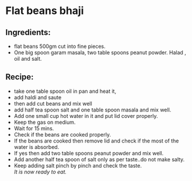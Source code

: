 # Flat beans bhaji
## Ingredients:
- flat beans 500gm cut into fine pieces.
- One big spoon garam masala, two table spoons peanut powder. Halad , oil and salt.

## Recipe:
* take one table spoon oil in pan and heat it,
* add haldi and saute 
* then add cut beans and mix well 
* add half tea spoon salt and one table spoon masala and mix well. 
* Add one small cup hot water in it and put lid cover properly.
* Keep the gas on medium. 
* Wait for 15 mins. 
* Check if the beans are cooked properly. 
* If the beans are cooked then remove lid and check if the most of the water is absorbed. 
* If yes then add two table spoons peanut powder and mix well. 
* Add another half tea spoon of salt only as per taste..do not make salty. 
* Keep adding salt pinch by pinch and check the taste.\
_It is now ready to eat._
